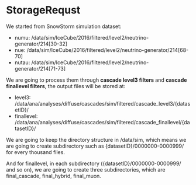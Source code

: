 # StorageRequst

We started from SnowStorm simulation dataset:
- numu: /data/sim/IceCube/2016/filtered/level2/neutrino-generator/214[30-32]
- nue: /data/sim/IceCube/2016/filtered/level2/neutrino-generator/214[68-70]
- nutau: /data/sim/IceCube/2016/filtered/level2/neutrino-generator/214[71-73]

We are going to process them through __cascade level3 filters__ and __cascade finallevel filters__, the output files will be stored at:
- level3: /data/ana/analyses/diffuse/cascades/sim/filtered/cascade_level3/{datasetID}/
- finallevel: /data/ana/analyses/diffuse/cascades/sim/filtered/cascade_finallevel/{datasetID}/

We are going to keep the directory structure in /data/sim, which means we are going to create subdirectory such as {datasetID}/0000000-0000999/ for every thousand files. 

And for finallevel, in each subdirectory ({datasetID}/0000000-0000999/ and so on), we are going to create three subdirectories, which are final_cascade, final_hybrid, final_muon.
